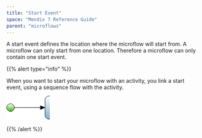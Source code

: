 ```yaml
---
title: "Start Event"
space: "Mendix 7 Reference Guide"
parent: "microflows"
---
```



A start event defines the location where the microflow will start from. A microflow can only start from one location. Therefore a microflow can only contain one start event.

{{% alert type="info" %}}

When you want to start your microflow with an activity, you link a start event, using a sequence flow with the activity.

![](attachments/819203/917944.png)

{{% /alert %}}
